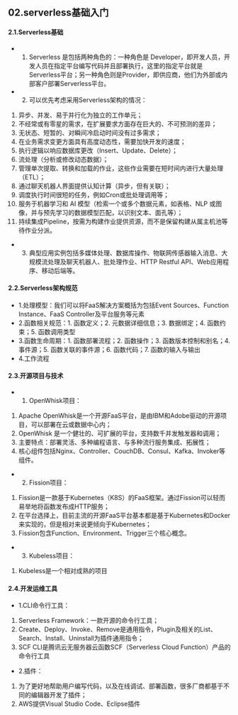 ## 02.serverless基础入门

####  2.1.Serverless基础

- 1. Serverless 是包括两种角色的：一种角色是 Developer，即开发人员，开发人员在指定平台编写代码并且部署执行，这里的指定平台就是Serverless平台；另一种角色则是Provider，即供应商，他们为外部或内部客户部署Serverless平台。

- 2. 可以优先考虑采用Serverless架构的情况：
1. 异步、并发、易于并行化为独立的工作单元； 
2. 不经常或有零星的需求，在扩展要求方面存在巨大的、不可预测的差异； 
3. 无状态、短暂的、对瞬间冷启动时间没有过多需求； 
4. 在业务需求变更方面具有高度动态性，需要加快开发的速度； 
5. 执行逻辑以响应数据库更改（Insert、Update、Delete）； 
6. 流处理（分析或修改动态数据）； 
7. 管理单次提取、转换和加载的作业，这些作业需要在短时间内进行大量处理（ETL）； 
8. 通过聊天机器人界面提供认知计算（异步，但有关联）； 
9. 调度执行时间很短的任务，例如Cron或批处理调用等； 
10. 服务于机器学习和 AI 模型（检索一个或多个数据元素，如表格、NLP 或图像，并与预先学习的数据模型匹配，以识别文本、面孔等）； 
11.  持续集成Pipeline，按需为构建作业提供资源，而不是保留构建从属主机池等待作业分派。 

- 3. 典型应用实例包括多媒体处理、数据库操作、物联网传感器输入消息、大规模流处理及聊天机器人、批处理作业、HTTP Restful API、Web应用程序、移动后端等。

#### 2.2.Serverless架构规范

- 1.处理模型：我们可以将FaaS解决方案概括为包括Event Sources、Function Instance、FaaS Controller及平台服务等元素
- 2.函数相关规范：1. 函数定义；2. 元数据详细信息；3. 数据绑定；4. 函数约束；5. 函数调用类型
- 3.函数生命周期：1. 函数部署流程；2. 函数操作；3. 函数版本控制和别名；4. 事件源；5. 函数关联的事件源；6. 函数代码；7. 函数的输入与输出
- 4.工作流程


#### 2.3.开源项目与技术
- 1. OpenWhisk项目：
1. Apache OpenWhisk是一个开源FaaS平台，是由IBM和Adobe驱动的开源项目，可以部署在云或数据中心内； 
2. OpenWhisk 是一个健壮的、可扩展的平台，支持数千并发触发器和调用； 
3. 主要特点：部署灵活、多种编程语言、与多种流行服务集成、拓展性； 
4. 核心组件包括Nginx、Controller、CouchDB、Consul、Kafka、Invoker等组件。

- 2. Fission项目：
1. Fission是一款基于Kubernetes（K8S）的FaaS框架。通过Fission可以轻而易举地将函数发布成HTTP服务； 
2. 在平台选择上，目前主流的开源FaaS平台基本都是基于Kubernetes和Docker来实现的，但是相对来说更倾向于Kubernetes； 
3. Fission包含Function、Environment、Trigger三个核心概念。

- 3. Kubeless项目： 
1. Kubeless是一个相对成熟的项目

#### 2.4.开发运维工具
- 1.CLI命令行工具：
1.  Serverless Framework：一款开源的命令行工具； 
2. Create、Deploy、Invoke、Remove是通用指令，Plugin及相关的List、Search、Install、Uninstall为插件通用指令； 
3. SCF CLI是腾讯云无服务器云函数SCF（Serverless Cloud Function）产品的命令行工具 

- 2.插件：
1. 为了更好地帮助用户编写代码，以及在线调试、部署函数，很多厂商都基于不同的编辑器开发了插件； 
2. AWS提供Visual Studio Code、Eclipse插件

